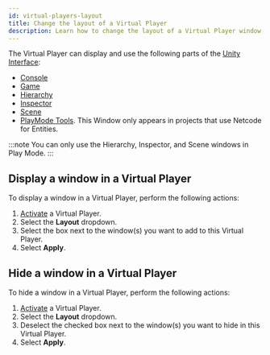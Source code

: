 ```yaml
---
id: virtual-players-layout
title: Change the layout of a Virtual Player
description: Learn how to change the layout of a Virtual Player window.
---
```


The Virtual Player can display and use the following parts of the [Unity Interface](https://docs.unity3d.com/Manual/UsingTheEditor.html):
- [Console](https://docs.unity3d.com/Manual/Console.html)
- [Game](https://docs.unity3d.com/Manual/GameView.html)
- [Hierarchy](https://docs.unity3d.com/Manual/Hierarchy.html)
- [Inspector](https://docs.unity3d.com/Manual/UsingTheInspector.html)
- [Scene](https://docs.unity3d.com/Manual/UsingTheSceneView.html)
- [PlayMode Tools](https://docs.unity3d.com/Packages/com.unity.netcode@1.2/manual/playmode-tool.html). This Window only appears in projects that use Netcode for Entities.

:::note
You can only use the Hierarchy, Inspector, and Scene windows in Play Mode.
:::

## Display a window in a Virtual Player

To display a window in a Virtual Player, perform the following actions:

1. [Activate](../virtual-players/virtual-players-enable) a Virtual Player.
2. Select the **Layout** dropdown.
3. Select the box next to the window(s) you want to add to this Virtual Player.
4. Select **Apply**.

## Hide a window in a Virtual Player

To hide a window in a Virtual Player, perform the following actions:

1. [Activate](../virtual-players/virtual-players-enable) a Virtual Player.
2. Select the **Layout** dropdown.
3. Deselect the checked box next to the window(s) you want to hide in this Virtual Player.
4. Select **Apply**.
